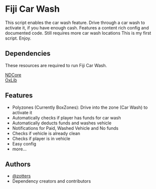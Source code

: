 
# Fiji Car Wash

This script enables the car wash feature. Drive through a car wash to activate it, if you have enough cash. Features a content rich config and documented code. Still requires more car wash locations   This is my first script. Enjoy.



## Dependencies 
These resources are required to run Fiji Car Wash.

[NDCore](https://github.com/ND-Framework/ND_Core)   
[OxLib](https://github.com/overextended/ox_lib)    

## Features
* Polyzones (Currently BoxZones): Drive into the zone (Car Wash) to activate it
* Automatically checks if player has funds for car wash
* Automatically deducts funds and washes vehicle
* Notifications for Paid, Washed Vehicle and No funds
* Checks if vehicle is already clean
* Checks if player is in vehicle
* Easy config
* more...
## Authors

- [@zotters](https://github.com/Zotters)
- Dependency creators and contributors
